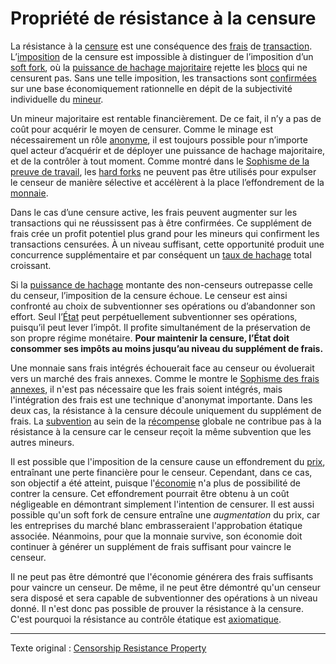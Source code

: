 Propriété de résistance à la censure
====================================

La résistance à la [censure](ch101-glossary.md#censure) est une conséquence des [frais](ch101-glossary.md#frais) de [transaction](ch101-glossary.md#transaction). L’[imposition](ch101-glossary.md#application) de la censure est impossible à distinguer de l’imposition d’un [soft fork](ch101-glossary.md#soft-fork), où la [puissance de hachage majoritaire](ch101-glossary.md#puissance-de-hachage-majoritaire) rejette les [blocs](ch101-glossary.md#bloc) qui ne censurent pas. Sans une telle imposition, les transactions sont [confirmées](ch101-glossary.md#confirmation) sur une base économiquement rationnelle en dépit de la subjectivité individuelle du [mineur](ch101-glossary.md#mineur).

Un mineur majoritaire est rentable financièrement. De ce fait, il n’y a pas de coût pour acquérir le moyen de censurer. Comme le minage est nécessairement un rôle [anonyme](ch016-risk-sharing-principle.md), il est toujours possible pour n’importe quel acteur d’acquérir et de déployer une puissance de hachage majoritaire, et de la contrôler à tout moment. Comme montré dans le [Sophisme de la preuve de travail](ch073-proof-of-work-fallacy.md), les [hard forks](ch101-glossary.md#hard-fork) ne peuvent pas être utilisés pour expulser le censeur de manière sélective et accélèrent à la place l’effondrement de la [monnaie](ch101-glossary.md#monnaie).

Dans le cas d’une censure active, les frais peuvent augmenter sur les transactions qui ne réussissent pas à être confirmées. Ce supplément de frais crée un profit potentiel plus grand pour les mineurs qui confirment les transactions censurées. À un niveau suffisant, cette opportunité produit une concurrence supplémentaire et par conséquent un [taux de hachage](ch101-glossary.md#taux-de-hachage) total croissant.

Si la [puissance de hachage](ch101-glossary.md#puissance-de-hachage) montante des non-censeurs outrepasse celle du censeur, l’imposition de la censure échoue. Le censeur est ainsi confronté au choix de subventionner ses opérations ou d’abandonner son effort. Seul l’[État](ch101-glossary.md#état) peut perpétuellement subventionner ses opérations, puisqu’il peut lever l’impôt. Il profite simultanément de la préservation de son propre régime monétaire. **Pour maintenir la censure, l’État doit consommer ses impôts au moins jusqu’au niveau du supplément de frais.**

Une monnaie sans frais intégrés échouerait face au censeur ou évoluerait vers un marché des frais annexes. Comme le montre le [Sophisme des frais annexes](ch081-side-fee-fallacy.md), il n'est pas nécessaire que les frais soient intégrés, mais l'intégration des frais est une technique d'anonymat importante. Dans les deux cas, la résistance à la censure découle uniquement du supplément de frais. La [subvention](ch101-glossary.md#subvention) au sein de la [récompense](ch101-glossary.md#récompense) globale ne contribue pas à la résistance à la censure car le censeur reçoit la même subvention que les autres mineurs.

Il est possible que l'imposition de la censure cause un effondrement du [prix](ch101-glossary.md#prix), entraînant une perte financière pour le censeur. Cependant, dans ce cas, son objectif a été atteint, puisque l'[économie](ch101-glossary.md#économie) n'a plus de possibilité de contrer la censure. Cet effondrement pourrait être obtenu à un coût négligeable en démontrant simplement l'intention de censurer. Il est aussi possible qu'un soft fork de censure entraîne une *augmentation* du prix, car les entreprises du marché blanc embrasseraient l'approbation étatique associée. Néanmoins, pour que la monnaie survive, son économie doit continuer à générer un supplément de frais suffisant pour vaincre le censeur.

Il ne peut pas être démontré que l'économie générera des frais suffisants pour vaincre un censeur. De même, il ne peut être démontré qu'un censeur sera disposé et sera capable de subventionner des opérations à un niveau donné. Il n'est donc pas possible de prouver la résistance à la censure. C'est pourquoi la résistance au contrôle étatique est [axiomatique](ch004-axiom-of-resistance.md).

---

Texte original : [Censorship Resistance Property](https://github.com/libbitcoin/libbitcoin-system/wiki/Censorship-Resistance-Property)